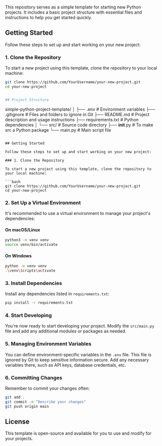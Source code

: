 This repository serves as a simple template for starting new Python projects. It includes a basic project structure with essential files and instructions to help you get started quickly.

## Getting Started

Follow these steps to set up and start working on your new project:

### 1. Clone the Repository

To start a new project using this template, clone the repository to your local machine:

```bash
git clone https://github.com/YourUsername/your-new-project.git
cd your-new-project


## Project Structure

```
simple-python-project-template/
│
├── .env                       # Environment variables
├── .gitignore                 # Files and folders to ignore in Git
├── README.md                  # Project description and usage instructions
├── requirements.txt           # Python dependencies
│
└── src/                       # Source code directory
    ├── __init__.py            # To make src a Python package
    └── main.py                # Main script file
```

## Getting Started

Follow these steps to set up and start working on your new project:

### 1. Clone the Repository

To start a new project using this template, clone the repository to your local machine:

```bash
git clone https://github.com/YourUsername/your-new-project.git
cd your-new-project
```

### 2. Set Up a Virtual Environment

It's recommended to use a virtual environment to manage your project's dependencies:

#### On macOS/Linux

```bash
python3 -m venv venv
source venv/bin/activate
```

#### On Windows

```bash
python -m venv venv
.\venv\Scripts\activate
```

### 3. Install Dependencies

Install any dependencies listed in `requirements.txt`:

```bash
pip install -r requirements.txt
```

### 4. Start Developing

You're now ready to start developing your project. Modify the `src/main.py` file and add any additional modules or packages as needed.

### 5. Managing Environment Variables

You can define environment-specific variables in the `.env` file. This file is ignored by Git to keep sensitive information secure. Add any necessary variables there, such as API keys, database credentials, etc.

### 6. Committing Changes

Remember to commit your changes often:

```bash
git add .
git commit -m "Describe your changes"
git push origin main
```

## License

This template is open-source and available for you to use and modify for your projects.
